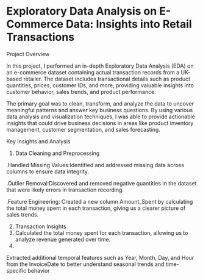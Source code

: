 # Exploratory Data Analysis on E-Commerce Data: Insights into Retail Transactions
Project Overview

In this project, I performed an in-depth Exploratory Data Analysis (EDA) on an e-commerce dataset containing actual transaction records from a UK-based retailer. The dataset includes transactional details such as product quantities, prices, customer IDs, and more, providing valuable insights into customer behavior, sales trends, and product performance.

The primary goal was to clean, transform, and analyze the data to uncover meaningful patterns and answer key business questions. By using various data analysis and visualization techniques, I was able to provide actionable insights that could drive business decisions in areas like product inventory management, customer segmentation, and sales forecasting.

Key Insights and Analysis

1. Data Cleaning and Preprocessing

.Handled Missing Values:Identified and addressed missing data across columns to ensure data integrity.

.Outlier Removal:Discovered and removed negative quantities in the dataset that were likely errors in transaction recording.

.Feature Engineering: Created a new column Amount_Spent by calculating the total money spent in each transaction,
 giving us a clearer picture of sales trends.
 
2. Transaction Insights
3. Calculated the total money spent for each transaction, allowing us to analyze revenue generated over time.
4. 
 Extracted additional temporal features such as Year, Month, Day, and Hour from the InvoiceDate to better understand seasonal trends and time-specific behavior
